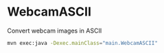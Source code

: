 # WebcamASCII
Convert webcam images in ASCII

```bash
mvn exec:java -Dexec.mainClass="main.WebcamASCII"
```